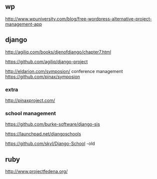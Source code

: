 ## wp

http://www.wpuniversity.com/blog/free-wordpress-alternative-project-management-app


## django 


http://agiliq.com/books/djenofdjango/chapter7.html

https://github.com/agiliq/django-project

http://eldarion.com/symposion/ conference management
https://github.com/pinax/symposion

### extra

http://pinaxproject.com/




### school management

https://github.com/burke-software/django-sis

https://launchpad.net/djangoschools

https://github.com/skyl/Django-School  -old


## ruby

http://www.projectfedena.org/


